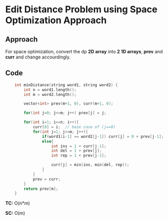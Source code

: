 # Edit Distance Problem using Space Optimization Approach

## Approach

For space optimization, convert the dp **2D array** into **2 1D arrays**, **prev** and **curr** and change accourdingly.

## Code

```c++
    int minDistance(string word1, string word2) {
        int n = word1.length();
        int m = word2.length();

        vector<int> prev(m+1, 0), curr(m+1, 0);

        for(int j=0; j<=m; j++) prev[j] = j;

        for(int i=1; i<=n; i++){
            curr[0] = i;  // base case of (j==0)
            for(int j=1; j<=m; j++){
                if(word1[i-1] == word2[j-1]) curr[j] = 0 + prev[j-1];
                else{
                    int ins = 1 + curr[j-1];
                    int del = 1 + prev[j];
                    int rep = 1 + prev[j-1];

                    curr[j] = min(ins, min(del, rep));
                }
            }
            prev = curr;
        }
        return prev[m];
    }
```

**TC:** O(n\*m)

**SC:** O(m)
